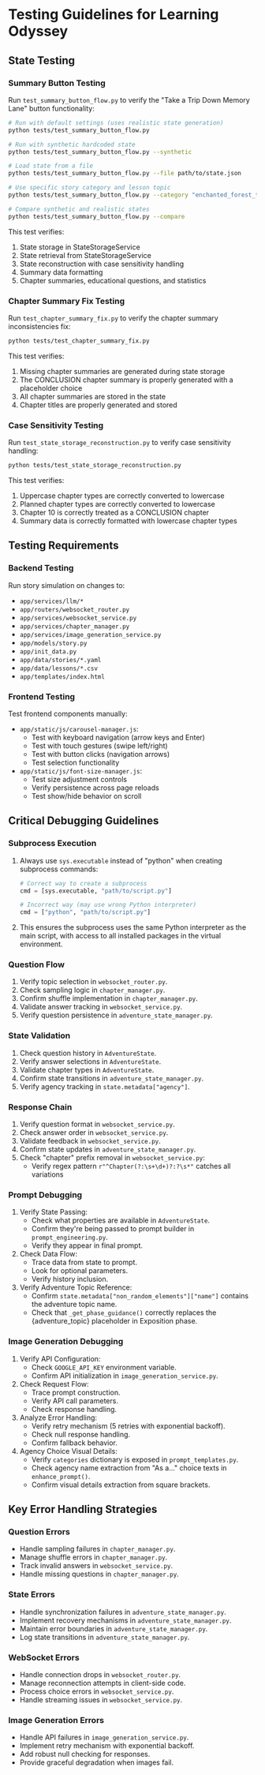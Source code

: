 # Testing Guidelines for Learning Odyssey

## State Testing

### Summary Button Testing
Run `test_summary_button_flow.py` to verify the "Take a Trip Down Memory Lane" button functionality:
```bash
# Run with default settings (uses realistic state generation)
python tests/test_summary_button_flow.py

# Run with synthetic hardcoded state
python tests/test_summary_button_flow.py --synthetic

# Load state from a file
python tests/test_summary_button_flow.py --file path/to/state.json

# Use specific story category and lesson topic
python tests/test_summary_button_flow.py --category "enchanted_forest_tales" --topic "Singapore History"

# Compare synthetic and realistic states
python tests/test_summary_button_flow.py --compare
```

This test verifies:
1. State storage in StateStorageService
2. State retrieval from StateStorageService
3. State reconstruction with case sensitivity handling
4. Summary data formatting
5. Chapter summaries, educational questions, and statistics

### Chapter Summary Fix Testing
Run `test_chapter_summary_fix.py` to verify the chapter summary inconsistencies fix:
```bash
python tests/test_chapter_summary_fix.py
```

This test verifies:
1. Missing chapter summaries are generated during state storage
2. The CONCLUSION chapter summary is properly generated with a placeholder choice
3. All chapter summaries are stored in the state
4. Chapter titles are properly generated and stored

### Case Sensitivity Testing
Run `test_state_storage_reconstruction.py` to verify case sensitivity handling:
```bash
python tests/test_state_storage_reconstruction.py
```

This test verifies:
1. Uppercase chapter types are correctly converted to lowercase
2. Planned chapter types are correctly converted to lowercase
3. Chapter 10 is correctly treated as a CONCLUSION chapter
4. Summary data is correctly formatted with lowercase chapter types

## Testing Requirements

### Backend Testing
Run story simulation on changes to:
   - `app/services/llm/*`
   - `app/routers/websocket_router.py`
   - `app/services/websocket_service.py`
   - `app/services/chapter_manager.py`
   - `app/services/image_generation_service.py`
   - `app/models/story.py`
   - `app/init_data.py`
   - `app/data/stories/*.yaml`
   - `app/data/lessons/*.csv`
   - `app/templates/index.html`

### Frontend Testing
Test frontend components manually:
   - `app/static/js/carousel-manager.js`:
     * Test with keyboard navigation (arrow keys and Enter)
     * Test with touch gestures (swipe left/right)
     * Test with button clicks (navigation arrows)
     * Test selection functionality
   - `app/static/js/font-size-manager.js`:
     * Test size adjustment controls
     * Verify persistence across page reloads
     * Test show/hide behavior on scroll

## Critical Debugging Guidelines

### Subprocess Execution
1. Always use `sys.executable` instead of "python" when creating subprocess commands:
   ```python
   # Correct way to create a subprocess
   cmd = [sys.executable, "path/to/script.py"]
   
   # Incorrect way (may use wrong Python interpreter)
   cmd = ["python", "path/to/script.py"]
   ```
2. This ensures the subprocess uses the same Python interpreter as the main script, with access to all installed packages in the virtual environment.

### Question Flow
1. Verify topic selection in `websocket_router.py`.
2. Check sampling logic in `chapter_manager.py`.
3. Confirm shuffle implementation in `chapter_manager.py`.
4. Validate answer tracking in `websocket_service.py`.
5. Verify question persistence in `adventure_state_manager.py`.

### State Validation
1. Check question history in `AdventureState`.
2. Verify answer selections in `AdventureState`.
3. Validate chapter types in `AdventureState`.
4. Confirm state transitions in `adventure_state_manager.py`.
5. Verify agency tracking in `state.metadata["agency"]`.

### Response Chain
1. Verify question format in `websocket_service.py`.
2. Check answer order in `websocket_service.py`.
3. Validate feedback in `websocket_service.py`.
4. Confirm state updates in `adventure_state_manager.py`.
5. Check "chapter" prefix removal in `websocket_service.py`:
   - Verify regex pattern `r"^Chapter(?:\s+\d+)?:?\s*"` catches all variations

### Prompt Debugging
1. Verify State Passing:
   - Check what properties are available in `AdventureState`.
   - Confirm they're being passed to prompt builder in `prompt_engineering.py`.
   - Verify they appear in final prompt.
2. Check Data Flow:
   - Trace data from state to prompt.
   - Look for optional parameters.
   - Verify history inclusion.
3. Verify Adventure Topic Reference:
   - Confirm `state.metadata["non_random_elements"]["name"]` contains the adventure topic name.
   - Check that `_get_phase_guidance()` correctly replaces the {adventure_topic} placeholder in Exposition phase.

### Image Generation Debugging
1. Verify API Configuration:
   - Check `GOOGLE_API_KEY` environment variable.
   - Confirm API initialization in `image_generation_service.py`.
2. Check Request Flow:
   - Trace prompt construction.
   - Verify API call parameters.
   - Check response handling.
3. Analyze Error Handling:
   - Verify retry mechanism (5 retries with exponential backoff).
   - Check null response handling.
   - Confirm fallback behavior.
4. Agency Choice Visual Details:
   - Verify `categories` dictionary is exposed in `prompt_templates.py`.
   - Check agency name extraction from "As a..." choice texts in `enhance_prompt()`.
   - Confirm visual details extraction from square brackets.

## Key Error Handling Strategies

### Question Errors
- Handle sampling failures in `chapter_manager.py`.
- Manage shuffle errors in `chapter_manager.py`.
- Track invalid answers in `websocket_service.py`.
- Handle missing questions in `chapter_manager.py`.

### State Errors
- Handle synchronization failures in `adventure_state_manager.py`.
- Implement recovery mechanisms in `adventure_state_manager.py`.
- Maintain error boundaries in `adventure_state_manager.py`.
- Log state transitions in `adventure_state_manager.py`.

### WebSocket Errors
- Handle connection drops in `websocket_router.py`.
- Manage reconnection attempts in client-side code.
- Process choice errors in `websocket_service.py`.
- Handle streaming issues in `websocket_service.py`.

### Image Generation Errors
- Handle API failures in `image_generation_service.py`.
- Implement retry mechanism with exponential backoff.
- Add robust null checking for responses.
- Provide graceful degradation when images fail.
